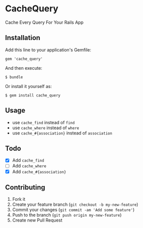 # CacheQuery

Cache Every Query For Your Rails App

## Installation

Add this line to your application's Gemfile:

    gem 'cache_query'

And then execute:

    $ bundle

Or install it yourself as:

    $ gem install cache_query

## Usage

+ use `cache_find` instead of `find`
+ use `cache_where` instead of `where`
+ use `cache_#{association}` instead of `association`


## Todo

- [x] Add `cache_find`
- [ ] Add `cache_where`
- [x] Add `cache_#{association}`

## Contributing

1. Fork it
2. Create your feature branch (`git checkout -b my-new-feature`)
3. Commit your changes (`git commit -am 'Add some feature'`)
4. Push to the branch (`git push origin my-new-feature`)
5. Create new Pull Request
